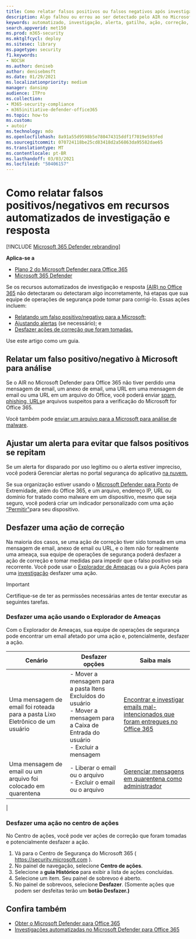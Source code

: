 ```yaml
---
title: Como relatar falsos positivos ou falsos negativos após investigação automatizada no Microsoft Defender para Office 365
description: Algo falhou ou errou ao ser detectado pelo AIR no Microsoft Defender para Office 365? Saiba como enviar falsos positivos ou falsos negativos à Microsoft para análise.
keywords: automatizado, investigação, alerta, gatilho, ação, correção, falso positivo, falso negativo
search.appverid: met150
ms.prod: m365-security
ms.mktglfcycl: deploy
ms.sitesec: library
ms.pagetype: security
f1.keywords:
- NOCSH
ms.author: deniseb
author: denisebmsft
ms.date: 01/29/2021
ms.localizationpriority: medium
manager: dansimp
audience: ITPro
ms.collection:
- M365-security-compliance
- m365initiative-defender-office365
ms.topic: how-to
ms.custom:
- autoir
ms.technology: mdo
ms.openlocfilehash: 8a91a55d9598b5e780474315ddf1f7019e593fed
ms.sourcegitcommit: 070724118be25cd83418d2a56863da95582dae65
ms.translationtype: MT
ms.contentlocale: pt-BR
ms.lasthandoff: 03/03/2021
ms.locfileid: "50406157"
---
```

# <a name="how-to-report-false-positivesnegatives-in-automated-investigation-and-response-capabilities"></a>Como relatar falsos positivos/negativos em recursos automatizados de investigação e resposta

[!INCLUDE [Microsoft 365 Defender rebranding](../includes/microsoft-defender-for-office.md)]

**Aplica-se a**
- [Plano 2 do Microsoft Defender para Office 365](office-365-atp.md)
- [Microsoft 365 Defender](../mtp/microsoft-threat-protection.md)

Se os recursos automatizados de investigação e resposta [(AIR) no Office 365](automated-investigation-response-office.md) não detectaram ou detectaram algo incorretamente, há etapas que sua equipe de operações de segurança pode tomar para corrigi-lo. Essas ações incluem:

- [Relatando um falso positivo/negativo para a Microsoft;](#report-a-false-positivenegative-to-microsoft-for-analysis)
- [Ajustando alertas](#adjust-an-alert-to-prevent-false-positives-from-recurring) (se necessário); e
- [Desfazer ações de correção que foram tomadas.](#undo-a-remediation-action)

Use este artigo como um guia.

## <a name="report-a-false-positivenegative-to-microsoft-for-analysis"></a>Relatar um falso positivo/negativo à Microsoft para análise

Se o AIR no Microsoft Defender para Office 365 não tiver perdido uma mensagem de email, um anexo de email, uma URL em uma mensagem de email ou uma URL em um arquivo do Office, você poderá enviar [spam, phishing, URLs](admin-submission.md)e arquivos suspeitos para a verificação do Microsoft for Office 365.

Você também pode [enviar um arquivo para a Microsoft para análise de malware](https://www.microsoft.com/wdsi/filesubmission).

## <a name="adjust-an-alert-to-prevent-false-positives-from-recurring"></a>Ajustar um alerta para evitar que falsos positivos se repitam

Se um alerta for disparado por uso legítimo ou o alerta estiver impreciso, você poderá Gerenciar alertas no portal segurança do aplicativo [na nuvem.](https://docs.microsoft.com/cloud-app-security/managing-alerts)

Se sua organização estiver usando o [Microsoft Defender para Ponto](https://docs.microsoft.com/windows/security/threat-protection) de Extremidade, além do Office 365, e um arquivo, endereço IP, URL ou domínio for tratado como malware em um dispositivo, mesmo que seja seguro, você poderá criar um indicador personalizado com uma ação ["Permitir"](https://docs.microsoft.com/windows/security/threat-protection/microsoft-defender-atp/manage-indicators)para seu dispositivo.

## <a name="undo-a-remediation-action"></a>Desfazer uma ação de correção

Na maioria dos casos, se uma ação de correção tiver sido tomada em uma mensagem de email, anexo de email ou URL, e o item não for realmente uma ameaça, sua equipe de operações de segurança poderá desfazer a ação de correção e tomar medidas para impedir que o falso positivo seja recorrente. Você pode usar o [Explorador de Ameaças](#undo-an-action-using-threat-explorer) ou a guia Ações para uma [investigação](#undo-an-action-in-the-action-center) desfazer uma ação.

> [!IMPORTANT]
> Certifique-se de ter as permissões necessárias antes de tentar executar as seguintes tarefas.

### <a name="undo-an-action-using-threat-explorer"></a>Desfazer uma ação usando o Explorador de Ameaças

Com o Explorador de Ameaças, sua equipe de operações de segurança pode encontrar um email afetado por uma ação e, potencialmente, desfazer a ação.

|Cenário|Desfazer opções|Saiba mais|
|---|---|---|
|Uma mensagem de email foi roteada para a pasta Lixo Eletrônico de um usuário|- Mover a mensagem para a pasta Itens Excluídos do usuário<br/>- Mover a mensagem para a Caixa de Entrada do usuário<br/>- Excluir a mensagem|[Encontrar e investigar emails mal-intencionados que foram entregues no Office 365](investigate-malicious-email-that-was-delivered.md)|
|Uma mensagem de email ou um arquivo foi colocado em quarentena|- Liberar o email ou o arquivo<br/>- Excluir o email ou o arquivo|[Gerenciar mensagens em quarentena como administrador](manage-quarantined-messages-and-files.md)|
|

### <a name="undo-an-action-in-the-action-center"></a>Desfazer uma ação no centro de ações

No Centro de ações, você pode ver ações de correção que foram tomadas e potencialmente desfazer a ação.

1. Vá para o Centro de Segurança do Microsoft 365 ( <https://security.microsoft.com> ).
2. No painel de navegação, selecione **Centro de ações**.
3. Selecione a **guia Histórico** para exibir a lista de ações concluídas.
4. Selecione um item. Seu painel de sobrevoo é aberto.
5. No painel de sobrevoos, selecione **Desfazer**. (Somente ações que podem ser desfeitas terão um **botão Desfazer.)**

## <a name="see-also"></a>Confira também

- [Obter o Microsoft Defender para Office 365](office-365-atp.md)
- [Investigações automatizadas no Microsoft Defender para Office 365](office-365-air.md)
